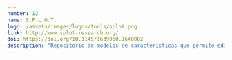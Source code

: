 ```yaml
---
number: 12
name: S.P.L.O.T.
logo: /assets/images/logos/tools/splot.png
link: http://www.splot-research.org/
doi: https://doi.org/10.1145/1639950.1640002
description: "Repositorio de modelos de características que permite editar y analizar modelos básicos basados en FODA."
---
```

